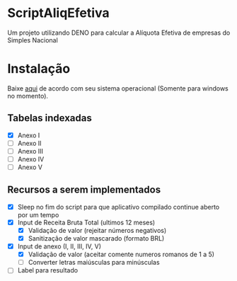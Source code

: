 # ScriptAliqEfetiva
Um projeto utilizando DENO para calcular a Alíquota Efetiva de empresas do Simples Nacional

# Instalação
Baixe [aqui](https://github.com/jeffersoncbd/script-aliq-efetiva/releases/latest) de acordo com seu sistema operacional (Somente para windows no momento).

## Tabelas indexadas
- [x] Anexo I
- [ ] Anexo II
- [ ] Anexo III
- [ ] Anexo IV
- [ ] Anexo V

## Recursos a serem implementados
- [x] Sleep no fim do script para que aplicativo compilado continue aberto por um tempo
- [x] Input de Receita Bruta Total (ultimos 12 meses)
  - [x] Validação de valor (rejeitar números negativos)
  - [x] Sanitização de valor mascarado (formato BRL)
- [x] Input de anexo (I, II, III, IV, V)
  - [x] Validação de valor (aceitar comente numeros romanos de 1 a 5)
  - [ ] Converter letras maiúsculas para minúsculas
- [ ] Label para resultado
